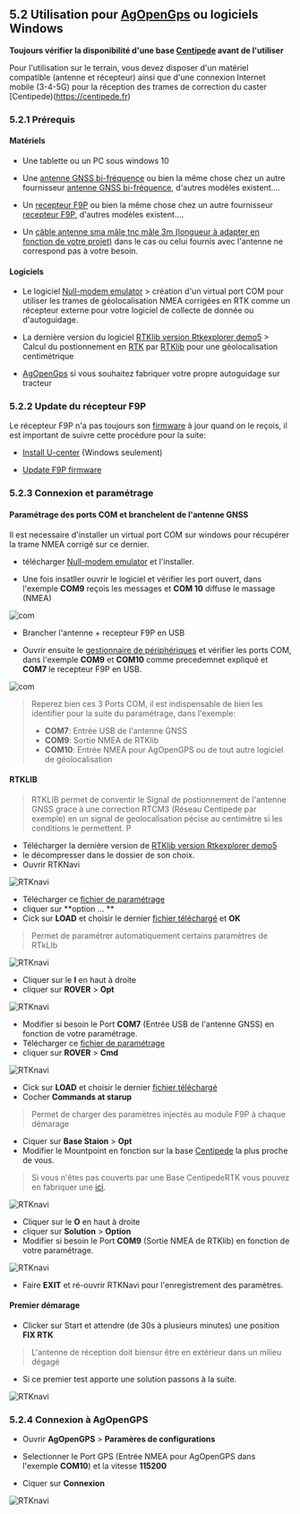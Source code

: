 ## 5.2 Utilisation pour [AgOpenGps](http://agopengps.gh-ortner.com/doku.php?id=fr:start) ou logiciels Windows

**Toujours vérifier la disponibilité d'une base [Centipede](https://centipede.fr) avant de l'utiliser**

Pour l'utilisation sur le terrain, vous devez disposer d'un matériel compatible (antenne et récepteur) ainsi que d'une connexion Internet mobile (3-4-5G) pour la réception des trames de correction du caster [Centipede)(https://centipede.fr)

### 5.2.1 Prérequis

#### Matériels

* Une tablette ou un PC sous windows 10

* Une [antenne GNSS bi-fréquence](https://store.drotek.com/da-910-multiband-gnss-antenna) ou bien la même chose chez un autre fournisseur [antenne GNSS bi-fréquence](https://www.ardusimple.com/product/simplertk2b/), d'autres modèles existent....

* Un [recepteur F9P](https://store.drotek.com/rtk-zed-f9p-gnss) ou bien la même chose chez un autre fournisseur [recepteur F9P](https://www.ardusimple.com/product/survey-gnss-multiband-antenna/), d'autres modèles existent....

* Un [câble antenne sma mâle tnc mâle 3m (longueur à adapter en fonction de votre projet)](https://www.mhzshop.com/shop/Cables-et-cordons/Sur-mesure/50-ohms-WiFi-4G/Cordon-sur-mesure-en-coax-faible-perte-WLL-240-2-4-5-GHz-6-1mm.html) dans le cas ou celui fournis avec l'antenne ne correspond pas à votre besoin.

#### Logiciels

* Le logiciel [Null-modem emulator](https://sourceforge.net/projects/com0com/files/latest/download) > création d'un virtual port COM pour utiliser les trames de géolocalisation NMEA corrigées en RTK comme un récepteur externe pour votre logiciel de collecte de donnée ou d'autoguidage.

* La dernière version du logiciel [RTKlib version Rtkexplorer demo5](http://rtkexplorer.com/downloads/rtklib-code/) > Calcul du postionnement en [RTK](https://fr.wikipedia.org/wiki/Cin%C3%A9matique_temps_r%C3%A9el) par [RTKlib](http://www.rtklib.com/) pour une géolocalisation centimétrique

* [AgOpenGps](https://github.com/farmerbriantee/AgOpenGPS) si vous souhaitez fabriquer votre propre autoguidage sur tracteur

### 5.2.2 Update du récepteur F9P

Le récepteur F9P n'a pas toujours son [firmware](https://fr.wikipedia.org/wiki/Firmware) à jour quand on le reçois, il est important de suivre cette procédure pour la suite:

* [Install U-center](https://www.u-blox.com/en/product/u-center) (Windows seulement)

* [Update F9P firmware](https://drotek.gitbook.io/rtk-f9p-positioning-solutions/tutorials/updating-zed-f9p-firmware)

### 5.2.3 Connexion et paramétrage

#### Paramétrage des ports COM et branchelent de l'antenne GNSS

Il est necessaire d'installer un virtual port COM sur windows pour récupérer la trame NMEA corrigé sur ce dernier.

* télécharger [Null-modem emulator](https://sourceforge.net/projects/com0com/files/latest/download) et l'installer.

* Une fois insatller ouvrir le logiciel et vérifier les port ouvert, dans l'exemple **COM9** reçois les messages et **COM 10** diffuse le massage (NMEA)

![com](./images/rover_w/1.PNG)

* Brancher l'antenne + recepteur F9P en USB

* Ouvrir ensuite le [gestionnaire de périphériques](https://support.microsoft.com/fr-fr/help/4026149/windows-open-device-manager) et vérifier les ports COM, dans l'exemple **COM9** et **COM10** comme precedemnet expliqué et **COM7** le recepteur F9P en USB.

![com](./images/rover_w/2.PNG)

> Reperez bien ces 3 Ports COM, il est indispensable de bien les identifier pour la suite du paramétrage, dans l'exemple:
> * **COM7**: Entrée USB de l'antenne GNSS
> * **COM9**: Sortie NMEA de RTKlib
> * **COM10**: Entrée NMEA pour AgOpenGPS ou de tout autre logiciel de géolocalisation

#### RTKLIB

> RTKLIB permet de conventir le Signal de postionnement de l'antenne GNSS grace à une correction RTCM3 (Réseau Centipede par exemple) en un signal de geolocalisation pécise au centimètre si les conditions le permettent.
P

* Télécharger la dernière version de [RTKlib version Rtkexplorer demo5](http://rtkexplorer.com/downloads/rtklib-code/)
* le décompresser dans le dossier de son choix.
* Ouvrir RTKNavi 

![RTKnavi](./images/rover_w/3.PNG)

* Télécharger ce [fichier de paramétrage](https://github.com/jancelin/docs-centipedeRTK/blob/master/param_rtklib/AgOpenGps.conf)
* cliquer sur **option ... **
* Cick sur **LOAD** et choisir le dernier [fichier téléchargé](https://github.com/jancelin/docs-centipedeRTK/blob/master/param_rtklib/AgOpenGps.conf) et **OK**

> Permet de paramétrer automatiquement certains paramètres de RTkLIb

![RTKnavi](./images/rover_w/a1.PNG)

* Cliquer sur le **I** en haut à droite
* cliquer sur **ROVER** > **Opt**

![RTKnavi](./images/rover_w/4.PNG)

* Modifier si besoin le Port **COM7** (Entrée USB de l'antenne GNSS) en fonction de votre paramétrage.
* Télécharger ce [fichier de paramétrage](https://github.com/jancelin/docs-centipedeRTK/blob/master/param_rtklib/ZED-F9P_AgOpenGps.cmd)
* cliquer sur **ROVER** > **Cmd**

![RTKnavi](./images/rover_w/a1.PNG)

* Cick sur **LOAD** et choisir le dernier [fichier téléchargé](https://github.com/jancelin/docs-centipedeRTK/blob/master/param_rtklib/ZED-F9P_AgOpenGps.cmd)
* Cocher **Commands at starup**

> Permet de charger des paramètres  injectés au module F9P à chaque démarage

* Ciquer sur **Base Staion** > **Opt**
* Modifier le Mountpoint en fonction sur la base [Centipede](https://centipede.fr) la plus proche de vous. 

> Si vous n'êtes pas couverts par une Base CentipedeRTK vous pouvez en fabriquer une [ici](https://jancelin.github.io/docs-centipedeRTK/3_Materiels.html).

![RTKnavi](./images/rover_w/5.PNG)

* Cliquer sur le **O** en haut à droite
* cliquer sur **Solution** > **Option**
* Modifier si besoin le Port **COM9** (Sortie NMEA de RTKlib) en fonction de votre paramétrage.

![RTKnavi](./images/rover_w/6.PNG)

* Faire **EXIT** et ré-ouvrir RTKNavi pour l'enregistrement des paramètres.


#### Premier démarage

* Clicker sur Start et attendre (de 30s à plusieurs minutes) une position **FIX RTK**

> L'antenne de réception doit biensur être en extérieur dans un milieu dégagé

* Si ce premier test apporte une solution passons à la suite.

![RTKnavi](./images/rover_w/9.PNG)

### 5.2.4 Connexion à AgOpenGPS

* Ouvrir **AgOpenGPS** > **Paramères de configurations**

* Selectionner le Port GPS (Entrée NMEA pour AgOpenGPS dans l'exemple **COM10**) et la vitesse **115200**

* Ciquer sur **Connexion**

![RTKnavi](./images/rover_w/11.PNG)







